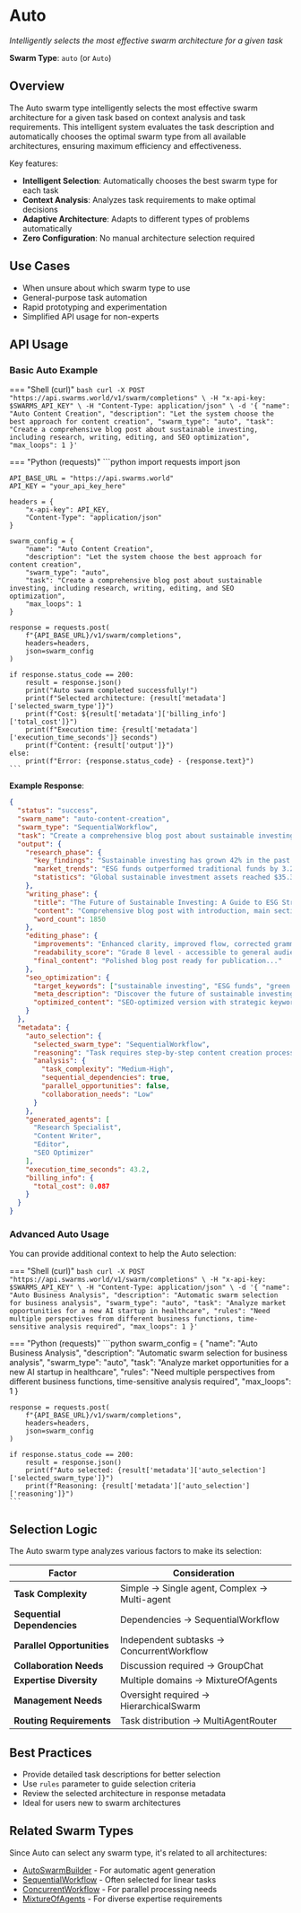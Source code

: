 # Auto

*Intelligently selects the most effective swarm architecture for a given task*

**Swarm Type**: `auto` (or `Auto`)

## Overview

The Auto swarm type intelligently selects the most effective swarm architecture for a given task based on context analysis and task requirements. This intelligent system evaluates the task description and automatically chooses the optimal swarm type from all available architectures, ensuring maximum efficiency and effectiveness.

Key features:
- **Intelligent Selection**: Automatically chooses the best swarm type for each task
- **Context Analysis**: Analyzes task requirements to make optimal decisions
- **Adaptive Architecture**: Adapts to different types of problems automatically
- **Zero Configuration**: No manual architecture selection required

## Use Cases

- When unsure about which swarm type to use
- General-purpose task automation
- Rapid prototyping and experimentation
- Simplified API usage for non-experts

## API Usage

### Basic Auto Example

=== "Shell (curl)"
    ```bash
    curl -X POST "https://api.swarms.world/v1/swarm/completions" \
      -H "x-api-key: $SWARMS_API_KEY" \
      -H "Content-Type: application/json" \
      -d '{
        "name": "Auto Content Creation",
        "description": "Let the system choose the best approach for content creation",
        "swarm_type": "auto",
        "task": "Create a comprehensive blog post about sustainable investing, including research, writing, editing, and SEO optimization",
        "max_loops": 1
      }'
    ```

=== "Python (requests)"
    ```python
    import requests
    import json

    API_BASE_URL = "https://api.swarms.world"
    API_KEY = "your_api_key_here"
    
    headers = {
        "x-api-key": API_KEY,
        "Content-Type": "application/json"
    }
    
    swarm_config = {
        "name": "Auto Content Creation",
        "description": "Let the system choose the best approach for content creation",
        "swarm_type": "auto",
        "task": "Create a comprehensive blog post about sustainable investing, including research, writing, editing, and SEO optimization",
        "max_loops": 1
    }
    
    response = requests.post(
        f"{API_BASE_URL}/v1/swarm/completions",
        headers=headers,
        json=swarm_config
    )
    
    if response.status_code == 200:
        result = response.json()
        print("Auto swarm completed successfully!")
        print(f"Selected architecture: {result['metadata']['selected_swarm_type']}")
        print(f"Cost: ${result['metadata']['billing_info']['total_cost']}")
        print(f"Execution time: {result['metadata']['execution_time_seconds']} seconds")
        print(f"Content: {result['output']}")
    else:
        print(f"Error: {response.status_code} - {response.text}")
    ```

**Example Response**:
```json
{
  "status": "success",
  "swarm_name": "auto-content-creation",
  "swarm_type": "SequentialWorkflow",
  "task": "Create a comprehensive blog post about sustainable investing, including research, writing, editing, and SEO optimization",
  "output": {
    "research_phase": {
      "key_findings": "Sustainable investing has grown 42% in the past two years...",
      "market_trends": "ESG funds outperformed traditional funds by 3.2%...",
      "statistics": "Global sustainable investment assets reached $35.3 trillion..."
    },
    "writing_phase": {
      "title": "The Future of Sustainable Investing: A Guide to ESG Strategies",
      "content": "Comprehensive blog post with introduction, main sections, and conclusion...",
      "word_count": 1850
    },
    "editing_phase": {
      "improvements": "Enhanced clarity, improved flow, corrected grammar",
      "readability_score": "Grade 8 level - accessible to general audience",
      "final_content": "Polished blog post ready for publication..."
    },
    "seo_optimization": {
      "target_keywords": ["sustainable investing", "ESG funds", "green finance"],
      "meta_description": "Discover the future of sustainable investing...",
      "optimized_content": "SEO-optimized version with strategic keyword placement"
    }
  },
  "metadata": {
    "auto_selection": {
      "selected_swarm_type": "SequentialWorkflow",
      "reasoning": "Task requires step-by-step content creation process where each phase builds on the previous",
      "analysis": {
        "task_complexity": "Medium-High",
        "sequential_dependencies": true,
        "parallel_opportunities": false,
        "collaboration_needs": "Low"
      }
    },
    "generated_agents": [
      "Research Specialist",
      "Content Writer", 
      "Editor",
      "SEO Optimizer"
    ],
    "execution_time_seconds": 43.2,
    "billing_info": {
      "total_cost": 0.087
    }
  }
}
```

### Advanced Auto Usage

You can provide additional context to help the Auto selection:

=== "Shell (curl)"
    ```bash
    curl -X POST "https://api.swarms.world/v1/swarm/completions" \
      -H "x-api-key: $SWARMS_API_KEY" \
      -H "Content-Type: application/json" \
      -d '{
        "name": "Auto Business Analysis",
        "description": "Automatic swarm selection for business analysis",
        "swarm_type": "auto",
        "task": "Analyze market opportunities for a new AI startup in healthcare",
        "rules": "Need multiple perspectives from different business functions, time-sensitive analysis required",
        "max_loops": 1
      }'
    ```

=== "Python (requests)"
    ```python
    swarm_config = {
        "name": "Auto Business Analysis",
        "description": "Automatic swarm selection for business analysis",
        "swarm_type": "auto",
        "task": "Analyze market opportunities for a new AI startup in healthcare",
        "rules": "Need multiple perspectives from different business functions, time-sensitive analysis required",
        "max_loops": 1
    }
    
    response = requests.post(
        f"{API_BASE_URL}/v1/swarm/completions",
        headers=headers,
        json=swarm_config
    )
    
    if response.status_code == 200:
        result = response.json()
        print(f"Auto selected: {result['metadata']['auto_selection']['selected_swarm_type']}")
        print(f"Reasoning: {result['metadata']['auto_selection']['reasoning']}")
    ```

## Selection Logic

The Auto swarm type analyzes various factors to make its selection:

| Factor | Consideration |
|--------|---------------|
| **Task Complexity** | Simple → Single agent, Complex → Multi-agent |
| **Sequential Dependencies** | Dependencies → SequentialWorkflow |
| **Parallel Opportunities** | Independent subtasks → ConcurrentWorkflow |
| **Collaboration Needs** | Discussion required → GroupChat |
| **Expertise Diversity** | Multiple domains → MixtureOfAgents |
| **Management Needs** | Oversight required → HierarchicalSwarm |
| **Routing Requirements** | Task distribution → MultiAgentRouter |

## Best Practices

- Provide detailed task descriptions for better selection
- Use `rules` parameter to guide selection criteria
- Review the selected architecture in response metadata
- Ideal for users new to swarm architectures

## Related Swarm Types

Since Auto can select any swarm type, it's related to all architectures:
- [AutoSwarmBuilder](auto_swarm_builder.md) - For automatic agent generation
- [SequentialWorkflow](sequential_workflow.md) - Often selected for linear tasks
- [ConcurrentWorkflow](concurrent_workflow.md) - For parallel processing needs
- [MixtureOfAgents](mixture_of_agents.md) - For diverse expertise requirements
